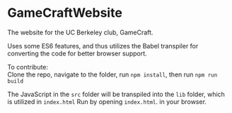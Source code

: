 # GameCraftWebsite
The website for the UC Berkeley club, GameCraft.

Uses some ES6 features, and thus utilizes the Babel transpiler for converting the code for better browser support.

To contribute:  
Clone the repo, navigate to the folder, run `npm install`, then run `npm run build`

The JavaScript in the `src` folder will be transpiled into the `lib` folder, which is utilized in `index.html` Run by opening `index.html`. in your browser.
